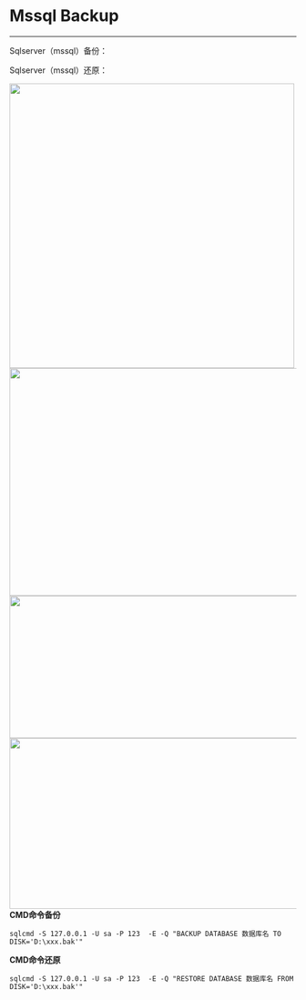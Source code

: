 # Mssql Backup

---

Sqlserver（mssql）备份：



Sqlserver（mssql）还原：

<img src='https://p-t001.github.io/image/blog/Mssql-backup-1.png' align='left' style='width:500px;height:500px'>

<img src='https://p-t001.github.io/image/blog/Mssql-backup-2.png' align='left' style='width:900px;height:400px'>

<img src='https://p-t001.github.io/image/blog/Mssql-backup-3.png' align='left' style='width:1000px;height:250px'>

<img src='https://p-t001.github.io/image/blog/Mssql-backup-4.png' align='left' style='width:600px;height:300px'>



**CMD命令备份**

```
sqlcmd -S 127.0.0.1 -U sa -P 123  -E -Q "BACKUP DATABASE 数据库名 TO DISK='D:\xxx.bak'"
```

**CMD命令还原**

```
sqlcmd -S 127.0.0.1 -U sa -P 123  -E -Q "RESTORE DATABASE 数据库名 FROM DISK='D:\xxx.bak'"
```

